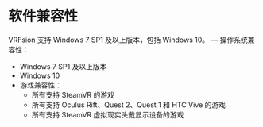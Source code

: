 # 软件兼容性
VRFsion 支持 Windows 7 SP1 及以上版本，包括 Windows 10。
— 操作系统兼容性：
  - Windows 7 SP1 及以上版本
  - Windows 10
- 游戏兼容性：
  - 所有支持 SteamVR 的游戏
  - 所有支持 Oculus Rift、Quest 2、Quest 1 和 HTC Vive 的游戏
  - 所有支持 SteamVR 虚拟现实头戴显示设备的游戏